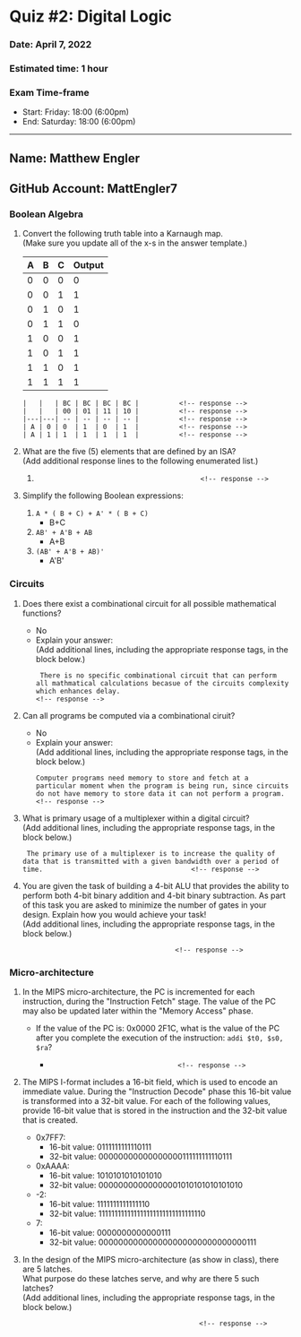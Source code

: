 # Quiz #2: Digital Logic 
### Date: April 7, 2022
### Estimated time: 1 hour
### Exam Time-frame
* Start: Friday: 18:00 (6:00pm)
* End: Saturday: 18:00 (6:00pm)


---
## Name: Matthew Engler                                           <!-- response -->
## GitHub Account: MattEngler7                                 <!-- response -->

### Boolean Algebra
1. Convert the following truth table into a Karnaugh map.<br>
   (Make sure you update all of the x-s in the answer template.)
   
   | A | B | C | Output |
   | - | - | - | ------ |
   | 0 | 0 | 0 |   0    |
   | 0 | 0 | 1 |   1    |
   | 0 | 1 | 0 |   1    |
   | 0 | 1 | 1 |   0    |
   | 1 | 0 | 0 |   1    |
   | 1 | 0 | 1 |   1    |
   | 1 | 1 | 0 |   1    |
   | 1 | 1 | 1 |   1    |

   ```
   |   |   | BC | BC | BC | BC |          <!-- response -->
   |   |   | 00 | 01 | 11 | 10 |          <!-- response -->
   |---|---| -- | -- | -- | -- |          <!-- response -->
   | A | 0 | 0  | 1  | 0  | 1  |          <!-- response -->
   | A | 1 | 1  | 1  | 1  | 1  |          <!-- response -->
   ```
   
1. What are the five (5) elements that are defined by an ISA?<br>
   (Add additional response lines to the following enumerated list.)
   1.                                              <!-- response -->


1. Simplify the following Boolean expressions:<br>
   1. ``A * ( B + C) + A' * ( B + C) ``
      * B+C                          <!-- response -->
   1. ``AB' + A'B + AB``
      * A+B                          <!-- response -->
   1. ``(AB' + A'B + AB)'``
      * A'B'                          <!-- response -->

### Circuits

1. Does there exist a combinational circuit for all possible mathematical functions?
      * No                          <!-- response -->
      * Explain your answer:<br>
        (Add additional lines, including the appropriate response tags, in the block below.)
        ```
         There is no specific combinational circuit that can perform all mathmatical calculations becasue of the circuits complexity which enhances delay.                                                  <!-- response -->
        ```
        
1. Can all programs be computed via a combinational ciruit?
     * No                          <!-- response -->
     * Explain your answer:<br>
      (Add additional lines, including the appropriate response tags, in the block below.)
       ```
       Computer programs need memory to store and fetch at a particular moment when the program is being run, since circuits do not have memory to store data it can not perform a program.                                                    <!-- response -->
       ```


1. What is primary usage of a multiplexer within a digital circuit?<br>
   (Add additional lines, including the appropriate response tags, in the block below.)
   ```
    The primary use of a multiplexer is to increase the quality of data that is transmitted with a given bandwidth over a period of time.                                     <!-- response -->
   ```
   
1. You are given the task of building a 4-bit ALU that provides the ability to perform both 4-bit binary addition and 4-bit binary subtraction. As part of this task you are asked to minimize the number of gates in your design.  Explain how you would achieve your task!<br>
   (Add additional lines, including the appropriate response tags, in the block below.)

   ```
                                         <!-- response -->
   ``` 

### Micro-architecture

1. In the MIPS micro-architecture, the PC is incremented for each instruction, during the "Instruction Fetch" stage.  The value of the PC may also be updated later within the "Memory Access" phase.

   * If the value of the PC is: 0x0000 2F1C, what is the value of the PC after you complete the execution of the instruction:  ``addi $t0, $s0, $ra``?
      *                                     <!-- response -->

1. The MIPS I-format includes a 16-bit field, which is used to encode an immediate value.  During the "Instruction Decode" phase this 16-bit value is transformed into a 32-bit value.  For each of the following values, provide 16-bit value that is stored in the instruction and the 32-bit value that is created.
   * 0x7FF7:  
     * 16-bit value:                           <!-- response --> 0111111111110111
     * 32-bit value:                           <!-- response --> 00000000000000000111111111110111
   * 0xAAAA:  
     * 16-bit value:                           <!-- response --> 1010101010101010
     * 32-bit value:                           <!-- response --> 00000000000000001010101010101010
   * -2:                
     * 16-bit value:                           <!-- response --> 1111111111111110
     * 32-bit value:                           <!-- response --> 111111111111111111111111111111110
   * 7:                   
     * 16-bit value:                           <!-- response --> 0000000000000111
     * 32-bit value:                           <!-- response --> 000000000000000000000000000000111
                


1. In the design of the MIPS micro-architecture (as show in class), there are 5 latches.<br>
   What purpose do these latches serve, and why are there 5 such latches?<br>
  (Add additional lines, including the appropriate response tags, in the block below.)
   ```
                                               <!-- response -->
   ```


